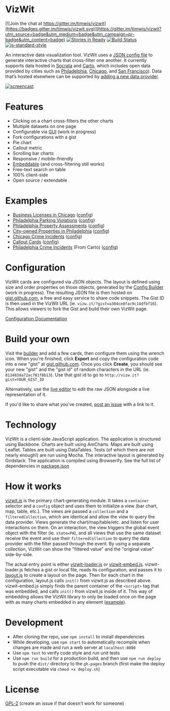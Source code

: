 # VizWit

[![Join the chat at https://gitter.im/timwis/vizwit](https://badges.gitter.im/timwis/vizwit.svg)](https://gitter.im/timwis/vizwit?utm_source=badge&utm_medium=badge&utm_campaign=pr-badge&utm_content=badge)
[![Stories in Ready](https://badge.waffle.io/timwis/vizwit.svg?label=ready&title=Ready)](http://waffle.io/timwis/vizwit)
[![Build Status](https://travis-ci.org/timwis/vizwit.svg?branch=master)](https://travis-ci.org/timwis/vizwit)
[![js-standard-style](https://img.shields.io/badge/code%20style-standard-brightgreen.svg)](http://standardjs.com/)

An interactive data visualization tool. VizWit uses a [JSON config file](https://gist.github.com/601224472a5d53cbb908) to generate 
interactive charts that cross-filter one another. It currently supports data hosted in [Socrata](https://socrata.com) and 
[Carto](http://carto.com), which includes open data provided by cities such as [Philadelphia](http://opendataphilly.org),
[Chicago](https://data.cityofchicago.org/), and [San Francisco](https://data.sfgov.org/)). Data that’s hosted elsewhere can be
supported by [adding a new data provider](https://github.com/timwis/vizwit/wiki/Adding-a-provider).

[![screencast](http://i.imgur.com/4gTXNFK.gif)](http://vizw.it/?gist=51db593dc0537d1a3f05)

# Features
* Clicking on a chart cross-filters the other charts
* Multiple datasets on one page
* Configurable via [GUI](http://builder.vizwit.io) (work in progress)
* Fork configurations with a gist
* Pie chart
* Callout metric
* Scrolling bar charts
* Responsive / mobile-friendly
* [Embeddable](http://vizw.it/embed-demo.html) (and cross-filtering still works)
* Free-text search on table
* 100% client-side
* Open source / extendable

# Examples
* [Business Licenses in Chicago](http://vizw.it/?gist=a304ce8fac9c14dfbf16) ([config](https://gist.github.com/a304ce8fac9c14dfbf16))
* [Philadelphia Parking Violations](http://vizw.it/?gist=601224472a5d53cbb908) ([config](https://gist.github.com/601224472a5d53cbb908))
* [Philadelphia Property Assessments](http://vizw.it/?gist=cbd84c256f1efe250b8e) ([config](https://gist.github.com/cbd84c256f1efe250b8e))
* [City-owned Properties in Philadelphia](http://vizw.it/?gist=b03fc4fb30e5c8265f6b) ([config](https://gist.github.com/b03fc4fb30e5c8265f6b))
* [Chicago Crime Incidents](http://vizw.it/?gist=51db593dc0537d1a3f05) ([config](https://gist.github.com/51db593dc0537d1a3f05))
* [Callout Cards](http://vizw.it/?gist=eec2c0f438ebc8fd67c6) ([config](https://gist.github.com/eec2c0f438ebc8fd67c6))
* [Philadelphia Crime Incidents](http://vizw.it/?gist=39c8e1fd5639db1f752298baf3450fb4) (From Carto) ([config](https://gist.github.com/timwis/39c8e1fd5639db1f752298baf3450fb4))

# Configuration
VizWit cards are configured via JSON objects. The layout is defined using size and order properties on those objects, generated by the
[Config Builder](http://builder.vizwit.io) (work in progress). The resulting JSON file is then hosted on [gist.github.com](https://gist.github.com), 
a free and easy service to share code snippets. The Gist ID is then used in the VizWit URL (ie. `vizw.it/?gist=a304ce8fac9c14dfbf16`). 
This allows viewers to fork the Gist and build their own VizWit page.

[Configuration Documentation](https://github.com/timwis/vizwit/wiki/Configuration)

# Build your own
Visit the [builder](http://builder.vizwit.io) and add a few cards, then configure them using the wrench icon. When you're finished, click
**Export** and copy the configuration code into a new "gist" at [gist.github.com](http://gist.github.com). Once you click **Create**,
you should see your new "gist" and the "gist id" of random characters in the URL (ie. `813483da72ac781f8b13`). Use that gist id to go to
`http://vizw.it?gist=YOUR_GIST_ID`

Alternatively, use the [live editor](http://vizw.it/editor.html) to edit the raw JSON alongside a live representation of it.

If you'd like to share what you've created, [post an issue](https://github.com/timwis/vizwit/issues/new) with a link to it.

# Technology
VizWit is a client-side JavaScript application. The application is structured using Backbone. Charts are built using AmCharts. Maps are
built using Leaflet. Tables are built using DataTables. Tests (of which there are not nearly enough!) are run using Mocha. The interactive
layout is generated by Gridstack. The application is compiled using Browserify. See the full list of dependencies in 
[package.json](https://github.com/timwis/vizwit/blob/master/package.json#L21-L66)

# How it works
[vizwit.js](src/scripts/vizwit.js) is the primary chart-generating module. It takes a `container` selector and a `config` object and
uses them to initialize a view (bar chart, map, table, etc.). The views are passed a `collection` and a `filteredCollection`, which are
identical and allow the view to query the data provider. Views generate the chart/map/table/etc. and listen for user interactions
on them. On an interaction, the view triggers the global event object with the filter (ie. `state=PA`), and all views that use the same 
dataset receive the event and use their `filteredCollection` to query the data provider with the filter passed through the event. By
using a separate collection, VizWit can show the "filtered value" and the "original value" side-by-side.

The actual entry point is either [vizwit-loader.js](src/scripts/vizwit-loader.js) or [vizwit-embed.js](src/scripts/vizwit-embed.js). 
vizwit-loader.js fetches a gist or local file, reads its configuration, and passes it to [layout.js](src/scripts/layout.js) to create a 
layout on the page. Then for each chart in the configuration, layout.js calls `init()` from vizwit.js as described above. vizwit-embed.js 
simply finds the parent container of the `<script>` tag that was embedded, and calls `init()` from vizwit.js inside of it. This way of 
embedding allows the VizWit library to only be loaded once on the page with as many charts embedded in any element 
([example](http://vizw.it/embed-demo.html)).

# Development
* After cloning the repo, use `npm install` to install dependencies
* While developing, use `npm start` to automatically recompile when changes are made and run a web server at `localhost:8080`
* Use `npm test` to verify code style and run unit tests
* Use `npm run build` for a production build, and then use `npm run deploy` to push the `dist/` directory to the `gh-pages` branch
(first make the deploy script executable via `chmod +x deploy.sh`)

# License
[GPL-2](LICENSE.md) (create an issue if that doesn't work for someone)
